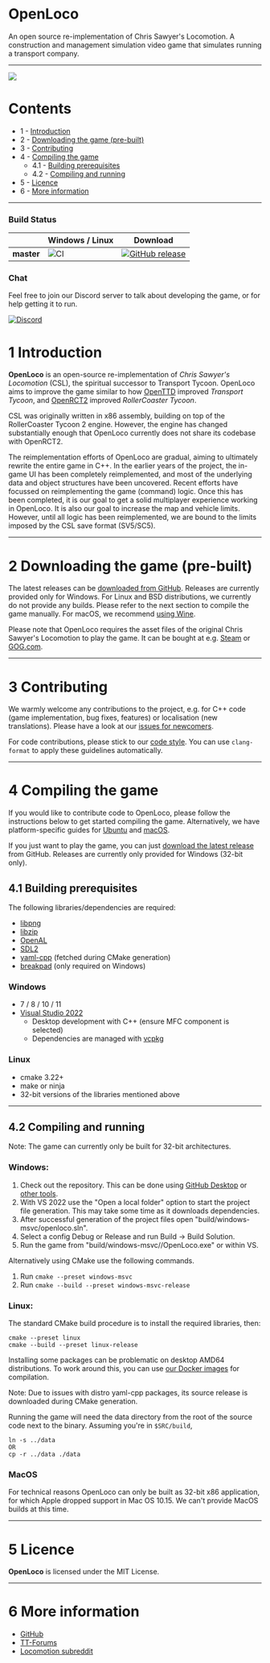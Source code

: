 # OpenLoco
An open source re-implementation of Chris Sawyer's Locomotion. A construction and management simulation video game that simulates running a transport company.

---

![](https://user-images.githubusercontent.com/604665/55420349-1a2aea00-5577-11e9-87da-78fe5cdb09e1.png)

# Contents
- 1 - [Introduction](#1-introduction)
- 2 - [Downloading the game (pre-built)](#2-downloading-the-game-pre-built)
- 3 - [Contributing](#3-contributing)
- 4 - [Compiling the game](#4-compiling-the-game)
  - 4.1 - [Building prerequisites](#41-building-prerequisites)
  - 4.2 - [Compiling and running](#42-compiling-and-running)
- 5 - [Licence](#5-licence)
- 6 - [More information](#6-more-information)

---

### Build Status
|             | Windows / Linux | Download |
|-------------|-----------------|----------|
| **master**  | ![CI](https://github.com/OpenLoco/OpenLoco/workflows/CI/badge.svg) | [![GitHub release](https://img.shields.io/github/release/OpenLoco/OpenLoco.svg)](https://github.com/OpenLoco/OpenLoco/releases) |

### Chat

Feel free to join our Discord server to talk about developing the game, or for help getting it to run.

[![Discord](https://img.shields.io/discord/689445672390361176)](https://discord.gg/vEuNRHD)


# 1 Introduction

**OpenLoco** is an open-source re-implementation of *Chris Sawyer's Locomotion* (CSL), the spiritual successor to Transport Tycoon. OpenLoco aims to improve the game similar to how [OpenTTD](https://openttd.org) improved *Transport Tycoon*, and [OpenRCT2](https://openrct2.io) improved *RollerCoaster Tycoon*.

CSL was originally written in x86 assembly, building on top of the RollerCoaster Tycoon 2 engine. However, the engine has changed substantially enough that OpenLoco currently does not share its codebase with OpenRCT2.

The reimplementation efforts of OpenLoco are gradual, aiming to ultimately rewrite the entire game in C++. In the earlier years of the project, the in-game UI has been completely reimplemented, and most of the underlying data and object structures have been uncovered. Recent efforts have focussed on reimplementing the game (command) logic. Once this has been completed, it is our goal to get a solid multiplayer experience working in OpenLoco. It is also our goal to increase the map and vehicle limits. However, until all logic has been reimplemented, we are bound to the limits imposed by the CSL save format (SV5/SC5).

---

# 2 Downloading the game (pre-built)

The latest releases can be [downloaded from GitHub](https://github.com/OpenLoco/OpenLoco/releases). Releases are currently provided only for Windows.
For Linux and BSD distributions, we currently do not provide any builds. Please refer to the next section to compile the game manually. For macOS, we recommend [using Wine](https://github.com/OpenLoco/OpenLoco/wiki/Running-OpenLoco-on-macOS).

Please note that OpenLoco requires the asset files of the original Chris Sawyer's Locomotion to play the game.
It can be bought at e.g. [Steam](https://store.steampowered.com/app/356430/) or [GOG.com](https://www.gog.com/game/chris_sawyers_locomotion).

---

# 3 Contributing

We warmly welcome any contributions to the project, e.g. for C++ code (game implementation, bug fixes, features) or localisation (new translations).
Please have a look at our [issues for newcomers](https://github.com/OpenLoco/OpenLoco/issues?q=is%3Aopen+label%3A%22good+first+issue%22%2C%22hacktoberfest%22).

For code contributions, please stick to our [code style](https://github.com/OpenLoco/OpenLoco/wiki/Coding-Style).
You can use `clang-format` to apply these guidelines automatically.

---

# 4 Compiling the game

If you would like to contribute code to OpenLoco, please follow the instructions below to get started compiling the game.
Alternatively, we have platform-specific guides for [Ubuntu](https://github.com/OpenLoco/OpenLoco/wiki/Building-on-Ubuntu) and [macOS](https://github.com/OpenLoco/OpenLoco/wiki/Building-on-macOS).

If you just want to play the game, you can just [download the latest release](https://github.com/OpenLoco/OpenLoco/releases) from GitHub.
Releases are currently only provided for Windows (32-bit only).

## 4.1 Building prerequisites

The following libraries/dependencies are required:
- [libpng](http://www.libpng.org/pub/png/libpng.html)
- [libzip](https://libzip.org)
- [OpenAL](https://www.openal.org/)
- [SDL2](https://www.libsdl.org/download-2.0.php)
- [yaml-cpp](https://github.com/jbeder/yaml-cpp) (fetched during CMake generation)
- [breakpad](https://github.com/google/breakpad) (only required on Windows)

### Windows
- 7 / 8 / 10 / 11
- [Visual Studio 2022](https://www.visualstudio.com/vs/community/)
  - Desktop development with C++ (ensure MFC component is selected)
  - Dependencies are managed with [vcpkg](https://github.com/Microsoft/vcpkg)

### Linux
- cmake 3.22+
- make or ninja
- 32-bit versions of the libraries mentioned above

---

## 4.2 Compiling and running

Note: The game can currently only be built for 32-bit architectures.

### Windows:

1. Check out the repository. This can be done using [GitHub Desktop](https://desktop.github.com) or [other tools](https://help.github.com/articles/which-remote-url-should-i-use).
2. With VS 2022 use the "Open a local folder" option to start the project file generation. This may take some time as it downloads dependencies.
3. After successful generation of the project files open "build/windows-msvc/openloco.sln".
4. Select a config Debug or Release and run Build -> Build Solution.
4. Run the game from "build/windows-msvc/<config>/OpenLoco.exe" or within VS.

Alternatively using CMake use the following commands.

1. Run `cmake --preset windows-msvc`
2. Run `cmake --build --preset windows-msvc-release`

### Linux:

The standard CMake build procedure is to install the required libraries, then:
```
cmake --preset linux
cmake --build --preset linux-release
```

Installing some packages can be problematic on desktop AMD64 distributions. To work around this, you can use [our Docker images](https://github.com/OpenLoco/openloco-docker-build) for compilation.
    
Note: Due to issues with distro yaml-cpp packages, its source release is downloaded during CMake generation.

Running the game will need the data directory from the root of the source code next to the binary. Assuming you're in `$SRC/build`, 
```
ln -s ../data
OR
cp -r ../data ./data 
```

### MacOS

For technical reasons OpenLoco can only be built as 32-bit x86 application, for which Apple dropped support in Mac OS 10.15. We can't provide MacOS builds at this time.

---

# 5 Licence
**OpenLoco** is licensed under the MIT License.

---

# 6 More information
- [GitHub](https://github.com/OpenLoco/OpenLoco)
- [TT-Forums](https://www.tt-forums.net)
- [Locomotion subreddit](https://www.reddit.com/r/locomotion/)
